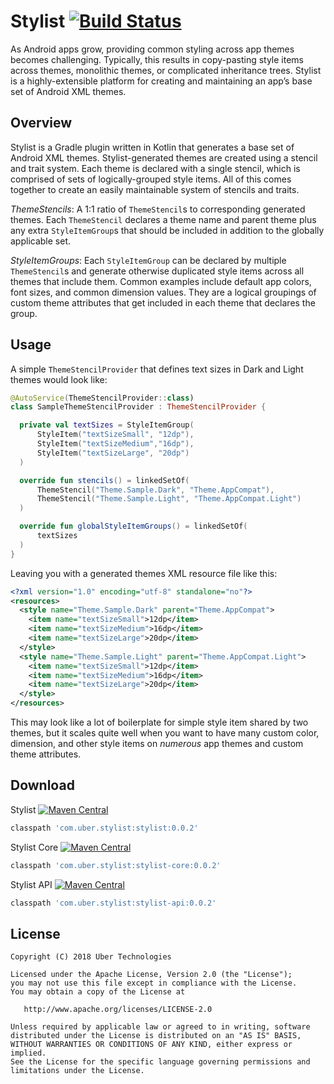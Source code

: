 # Stylist [![Build Status](https://travis-ci.org/uber/stylist.svg?branch=master)](https://travis-ci.org/uber/stylist)

As Android apps grow, providing common styling across app themes becomes challenging. Typically, this results in copy-pasting style items across themes, monolithic themes, or complicated inheritance trees. Stylist is a highly-extensible platform for creating and maintaining an app’s base set of Android XML themes.

## Overview

Stylist is a Gradle plugin written in Kotlin that generates a base set of Android XML themes. Stylist-generated themes are created using a stencil and trait system. Each theme is declared with a single stencil, which is comprised of sets of logically-grouped style items. All of this comes together to create an easily maintainable system of stencils and traits.

*ThemeStencils*: A 1:1 ratio of `ThemeStencil`s to corresponding generated themes. Each `ThemeStencil` declares a theme name and parent theme plus any extra `StyleItemGroup`s that should be included in addition to the globally applicable set.

*StyleItemGroups*: Each `StyleItemGroup` can be declared by multiple `ThemeStencil`s and generate otherwise duplicated style items across all themes that include them. Common examples include default app colors, font sizes, and common dimension values. They are a logical groupings of custom theme attributes that get included in each theme that declares the group.

## Usage

A simple `ThemeStencilProvider` that defines text sizes in Dark and Light themes would look like:

```kotlin
@AutoService(ThemeStencilProvider::class)
class SampleThemeStencilProvider : ThemeStencilProvider {

  private val textSizes = StyleItemGroup(
      StyleItem("textSizeSmall", "12dp"),
      StyleItem("textSizeMedium","16dp"),
      StyleItem("textSizeLarge", "20dp")
  )

  override fun stencils() = linkedSetOf(
      ThemeStencil("Theme.Sample.Dark", "Theme.AppCompat"),
      ThemeStencil("Theme.Sample.Light", "Theme.AppCompat.Light")
  )

  override fun globalStyleItemGroups() = linkedSetOf(
      textSizes
  )
}
```

Leaving you with a generated themes XML resource file like this:

```xml
<?xml version="1.0" encoding="utf-8" standalone="no"?>
<resources>
  <style name="Theme.Sample.Dark" parent="Theme.AppCompat">
    <item name="textSizeSmall">12dp</item>
    <item name="textSizeMedium">16dp</item>
    <item name="textSizeLarge">20dp</item>
  </style>
  <style name="Theme.Sample.Light" parent="Theme.AppCompat.Light">
    <item name="textSizeSmall">12dp</item>
    <item name="textSizeMedium">16dp</item>
    <item name="textSizeLarge">20dp</item>
  </style>
</resources>
```

This may look like a lot of boilerplate for simple style item shared by two themes, but it scales quite well when you want to have many custom color, dimension, and other style items on _numerous_ app themes and custom theme attributes.

## Download

Stylist [![Maven Central](https://img.shields.io/maven-central/v/com.uber.stylist/stylist.svg)](https://mvnrepository.com/artifact/com.uber.stylist/stylist)
```gradle
classpath 'com.uber.stylist:stylist:0.0.2'
```

Stylist Core [![Maven Central](https://img.shields.io/maven-central/v/com.uber.stylist/stylist-core.svg)](https://mvnrepository.com/artifact/com.uber.stylist/stylist-core)
```gradle
classpath 'com.uber.stylist:stylist-core:0.0.2'
```

Stylist API [![Maven Central](https://img.shields.io/maven-central/v/com.uber.stylist/stylist-api.svg)](https://mvnrepository.com/artifact/com.uber.stylist/stylist-api)
```gradle
classpath 'com.uber.stylist:stylist-api:0.0.2'
```

## License

```
Copyright (C) 2018 Uber Technologies

Licensed under the Apache License, Version 2.0 (the "License");
you may not use this file except in compliance with the License.
You may obtain a copy of the License at

   http://www.apache.org/licenses/LICENSE-2.0

Unless required by applicable law or agreed to in writing, software
distributed under the License is distributed on an "AS IS" BASIS,
WITHOUT WARRANTIES OR CONDITIONS OF ANY KIND, either express or implied.
See the License for the specific language governing permissions and
limitations under the License.
```
